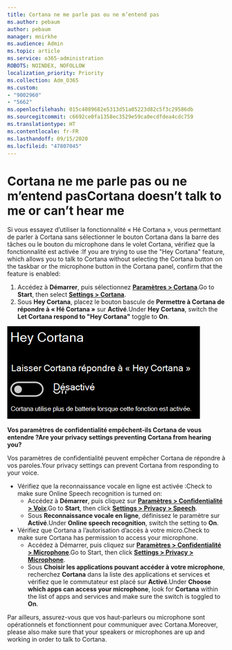 ```yaml
---
title: Cortana ne me parle pas ou ne m’entend pas
ms.author: pebaum
author: pebaum
manager: mnirkhe
ms.audience: Admin
ms.topic: article
ms.service: o365-administration
ROBOTS: NOINDEX, NOFOLLOW
localization_priority: Priority
ms.collection: Adm_O365
ms.custom:
- "9002960"
- "5662"
ms.openlocfilehash: 015c4089682e5313d51a05223d82c5f3c29586db
ms.sourcegitcommit: c6692ce0fa1358ec3529e59ca0ecdfdea4cdc759
ms.translationtype: HT
ms.contentlocale: fr-FR
ms.lasthandoff: 09/15/2020
ms.locfileid: "47807045"
---
```

# <a name="cortana-doesnt-talk-to-me-or-cant-hear-me"></a><span data-ttu-id="e56b0-102">Cortana ne me parle pas ou ne m’entend pas</span><span class="sxs-lookup"><span data-stu-id="e56b0-102">Cortana doesn’t talk to me or can’t hear me</span></span>

<span data-ttu-id="e56b0-103">Si vous essayez d’utiliser la fonctionnalité « Hé Cortana », vous permettant de parler à Cortana sans sélectionner le bouton Cortana dans la barre des tâches ou le bouton du microphone dans le volet Cortana, vérifiez que la fonctionnalité est activée :</span><span class="sxs-lookup"><span data-stu-id="e56b0-103">If you are trying to use the "Hey Cortana" feature, which allows you to talk to Cortana without selecting the Cortana button on the taskbar or the microphone button in the Cortana panel, confirm that the feature is enabled:</span></span>

1. <span data-ttu-id="e56b0-104">Accédez à **Démarrer**, puis sélectionnez **[Paramètres > Cortana](ms-settings:cortana?activationSource=GetHelp)**.</span><span class="sxs-lookup"><span data-stu-id="e56b0-104">Go to **Start**, then select **[Settings > Cortana](ms-settings:cortana?activationSource=GetHelp)**.</span></span>
2. <span data-ttu-id="e56b0-105">Sous **Hey Cortana**, placez le bouton bascule de **Permettre à Cortana de répondre à « Hé Cortana »** sur **Activé**.</span><span class="sxs-lookup"><span data-stu-id="e56b0-105">Under **Hey Cortana**, switch the **Let Cortana respond to "Hey Cortana"** toggle to **On**.</span></span>

![Hé Cortana](media/hey-cortana.png)

<span data-ttu-id="e56b0-107">**Vos paramètres de confidentialité empêchent-ils Cortana de vous entendre ?**</span><span class="sxs-lookup"><span data-stu-id="e56b0-107">**Are your privacy settings preventing Cortana from hearing you?**</span></span>

<span data-ttu-id="e56b0-108">Vos paramètres de confidentialité peuvent empêcher Cortana de répondre à vos paroles.</span><span class="sxs-lookup"><span data-stu-id="e56b0-108">Your privacy settings can prevent Cortana from responding to your voice.</span></span>
- <span data-ttu-id="e56b0-109">Vérifiez que la reconnaissance vocale en ligne est activée :</span><span class="sxs-lookup"><span data-stu-id="e56b0-109">Check to make sure Online Speech recognition is turned on:</span></span>
    - <span data-ttu-id="e56b0-110">Accédez à **Démarrer**, puis cliquez sur **[Paramètres > Confidentialité > Voix](ms-settings:privacy-speech?activationSource=GetHelp)**.</span><span class="sxs-lookup"><span data-stu-id="e56b0-110">Go to **Start**, then click **[Settings > Privacy > Speech](ms-settings:privacy-speech?activationSource=GetHelp)**.</span></span>
    - <span data-ttu-id="e56b0-111">Sous **Reconnaissance vocale en ligne**, définissez le paramètre sur **Activé**.</span><span class="sxs-lookup"><span data-stu-id="e56b0-111">Under **Online speech recognition**, switch the setting to **On**.</span></span>
- <span data-ttu-id="e56b0-112">Vérifiez que Cortana a l’autorisation d’accès à votre micro.</span><span class="sxs-lookup"><span data-stu-id="e56b0-112">Check to make sure Cortana has permission to access your microphone.</span></span> 
    - <span data-ttu-id="e56b0-113">Accédez à Démarrer, puis cliquez sur **[Paramètres > Confidentialité > Microphone](ms-settings:privacy-microphone?activationSource=GetHelp)**.</span><span class="sxs-lookup"><span data-stu-id="e56b0-113">Go to Start, then click **[Settings > Privacy > Microphone](ms-settings:privacy-microphone?activationSource=GetHelp)**.</span></span>
    - <span data-ttu-id="e56b0-114">Sous **Choisir les applications pouvant accéder à votre microphone**, recherchez **Cortana** dans la liste des applications et services et vérifiez que le commutateur est placé sur **Activé**.</span><span class="sxs-lookup"><span data-stu-id="e56b0-114">Under **Choose which apps can access your microphone**, look for **Cortana** within the list of apps and services and make sure the switch is toggled to **On**.</span></span>

<span data-ttu-id="e56b0-115">Par ailleurs, assurez-vous que vos haut-parleurs ou microphone sont opérationnels et fonctionnent pour communiquer avec Cortana.</span><span class="sxs-lookup"><span data-stu-id="e56b0-115">Moreover, please also make sure that your speakers or microphones are up and working in order to talk to Cortana.</span></span>
